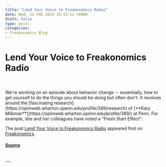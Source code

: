 ```yaml
---
title: "Lend Your Voice to Freakonomics Radio"
date: Wed, 11 Feb 2015 15:13:11 +0000
draft: false
type: posts
categories: 
- Freakonomics Blog
---
```

# Lend Your Voice to Freakonomics Radio

<br/>

<br/>
We're working on an episode about behavior change -- essentially, how to get yourself to do the things you should be doing but often don't. It revolves around the [fascinating research](https://opimweb.wharton.upenn.edu/profile/389/research) of [**Katy Milkman**](https://opimweb.wharton.upenn.edu/profile/389/) at Penn. For example, she and her colleagues have noted a "Fresh Start Effect":

The post [Lend Your Voice to Freakonomics Radio](https://freakonomics.com/2015/02/lend-your-voice-to-freakonomics-radio/) appeared first on [Freakonomics](https://freakonomics.com).

#### [Source](https://freakonomics.com/2015/02/lend-your-voice-to-freakonomics-radio/)

<br/>
---
